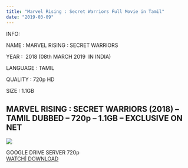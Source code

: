 ```yaml
---
title: "Marvel Rising : Secret Warriors Full Movie in Tamil"
date: "2019-03-09"
---
```


INFO:

NAME : MARVEL RISING : SECRET WARRIORS

YEAR :  2018 (08th MARCH 2019  IN INDIA)

LANGUAGE : TAMIL

QUALITY : 720p HD

SIZE : 1.1GB

## MARVEL RISING : SECRET WARRIORS (2018) – TAMIL DUBBED – 720p – 1.1GB – EXCLUSIVE ON NET

[![](https://2.bp.blogspot.com/-i4Cgy3RlfCg/XIJXnlsEaQI/AAAAAAAABE4/d203_LzZEbs0phAJbnGgRLxUAFWwU8P-ACLcBGAs/s320/marvel{cc12359f2e95e552e186e4de70c84d5cbcf99205a26c61ac9b84937885664646}2Brising.jpg)](https://2.bp.blogspot.com/-i4Cgy3RlfCg/XIJXnlsEaQI/AAAAAAAABE4/d203_LzZEbs0phAJbnGgRLxUAFWwU8P-ACLcBGAs/s1600/marvel{cc12359f2e95e552e186e4de70c84d5cbcf99205a26c61ac9b84937885664646}2Brising.jpg)

GOOGLE DRIVE SERVER 720p  
[WATCH| DOWNLOAD](https://clk.ink/ktKhTX0)
